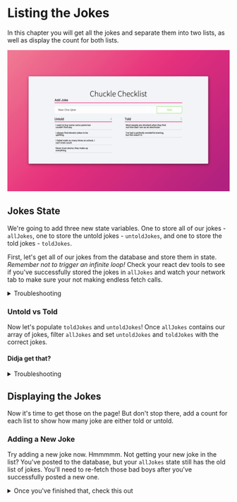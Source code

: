 # Listing the Jokes
In this chapter you will get all the jokes and separate them into two lists, as well as display the count for both lists.

<img src="./images/chuckle-read.gif" width="1000px" alt="Animation showing a new joke being created and displayed." />

## Jokes State

We're going to add three new state variables. One to store all of our jokes - `allJokes`, one to store the untold jokes - `untoldJokes`, and one to store the told jokes - `toldJokes`.

First, let's get all of our jokes from the database and store them in state. _Remember not to trigger an infinite loop!_ Check your react dev tools to see if you've successfully stored the jokes in `allJokes` and watch your network tab to make sure your not making endless fetch calls. 

<details>
  <summary>Troubleshooting</summary>

  ***Infinite loop?*** Remember that when state changes, it triggers a rerender of the component. Re-read chapter five of Honey Rae's to learn how to fix this.
</details>

### Untold vs Told

Now let's populate `toldJokes` and `untoldJokes`! 
Once `allJokes` contains our array of jokes, filter `allJokes` and set `untoldJokes` and `toldJokes` with the correct jokes.

#### Didja get that?

<details>
  <summary>Troubleshooting</summary>
  
  ***Still empty arrays?*** Setting state with the setter function isn't instantaneous. The component has to rerender before updating the new state. If you tried filtering allJokes and setting the other two state variables on the line after setting `allJokes`, you're gonna be setting those with an empty array. You need to watch for when the value of `allJokes` changes, this when you'll know it's been set. Re-read chapter five of Honey Rae's to learn how to do this.
</details>

## Displaying the Jokes

Now it's time to get those on the page! But don't stop there, add a count for each list to show how many joke are either told or untold.

### Adding a New Joke

Try adding a new joke now. Hmmmmm. Not getting your new joke in the list? You've posted to the database, but your `allJokes` state still has the old list of jokes. You'll need to re-fetch those bad boys after you've successfully posted a new one. 


<details>
  <summary>Once you've finished that, check this out</summary>

  The next two chapters will involve updating the database, so we'll end up running this code:
  ```javascript
  getJokes().then((jokeArr) => {
      setAllJokes(jokeArr)
  })
  ```
  quite a few times. Try wrapping it in it's own function so you can just call it whenever you need to fetch and set all jokes instead of writing this functionality over and over again. 
</details>

